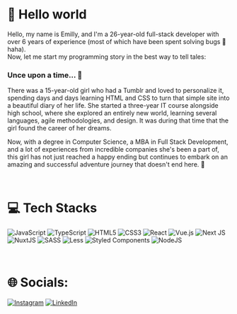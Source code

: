 # 👋 Hello world

Hello, my name is Emilly, and I'm a 26-year-old full-stack developer with over 6 years of experience (most of which have been spent solving bugs 🐛 haha). </br>
Now, let me start my programming story in the best way to tell tales: 
### Unce upon a time... 🧚
There was a 15-year-old girl who had a Tumblr and loved to personalize it, spending days and days learning HTML and CSS to turn that simple site into a beautiful diary of her life. She started a three-year IT course alongside high school, where she explored an entirely new world, learning several languages, agile methodologies, and design. It was during that time that the girl found the career of her dreams.

Now, with a degree in Computer Science, a MBA in Full Stack Development, and a lot of experiences from incredible companies she's been a part of, this girl has not just reached a happy ending but continues to embark on an amazing and successful adventure journey that doesn't end here. 🚀

</br>

# 💻 Tech Stacks
![JavaScript](https://img.shields.io/badge/javascript-%23323330.svg?style=for-the-badge&logo=javascript&logoColor=%23F7DF1E) ![TypeScript](https://img.shields.io/badge/typescript-%23007ACC.svg?style=for-the-badge&logo=typescript&logoColor=white) ![HTML5](https://img.shields.io/badge/html5-%23E34F26.svg?style=for-the-badge&logo=html5&logoColor=white) ![CSS3](https://img.shields.io/badge/css3-%231572B6.svg?style=for-the-badge&logo=css3&logoColor=white) ![React](https://img.shields.io/badge/react-%2320232a.svg?style=for-the-badge&logo=react&logoColor=%2361DAFB) ![Vue.js](https://img.shields.io/badge/vuejs-%2335495e.svg?style=for-the-badge&logo=vuedotjs&logoColor=%234FC08D) ![Next JS](https://img.shields.io/badge/Next-black?style=for-the-badge&logo=next.js&logoColor=white) ![NuxtJS](https://img.shields.io/badge/Nuxt-black?style=for-the-badge&logo=nuxt.js&logoColor=white) ![SASS](https://img.shields.io/badge/SASS-hotpink.svg?style=for-the-badge&logo=SASS&logoColor=white) ![Less](https://img.shields.io/badge/less-2B4C80?style=for-the-badge&logo=less&logoColor=white)  ![Styled Components](https://img.shields.io/badge/styled--components-DB7093?style=for-the-badge&logo=styled-components&logoColor=white) ![NodeJS](https://img.shields.io/badge/Node.js-43853D?style=for-the-badge&logo=node.js&logoColor=white)

</br>

# 🌐 Socials:
[![Instagram](https://img.shields.io/badge/Instagram-%23E4405F.svg?logo=Instagram&logoColor=white)](https://instagram.com/emyslandim) [![LinkedIn](https://img.shields.io/badge/LinkedIn-%230077B5.svg?logo=linkedin&logoColor=white)](https://linkedin.com/in/emyslandim)
